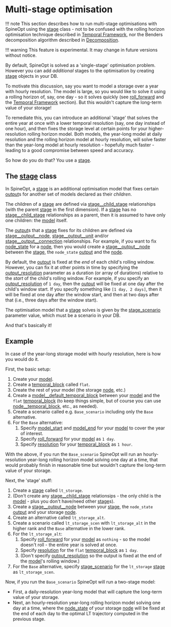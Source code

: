 # Multi-stage optimisation

!!! note
    This section describes how to run multi-stage optimisations with SpineOpt using the [stage](@ref) class -
    not to be confused with the rolling horizon optimisation technique described in [Temporal Framework](@ref),
    nor the Benders decomposition algorithm described in [Decomposition](@ref).

!!! warning
    This feature is experimental. It may change in future versions without notice.

By default, SpineOpt is solved as a 'single-stage' optimisation problem.
However you can add *additional* stages to the optimisation by creating [stage](@ref) objects in your DB.

To motivate this discussion, say you want to model a storage over a year with hourly resolution.
The model is large, so you would like to solve it using a rolling horizon of, say, one day - so it solves quickly
(see [roll\_forward](@ref) and the [Temporal Framework](@ref) section).
But this wouldn't capture the long-term value of your storage!

To remediate this, you can introduce an additional 'stage' that solves the entire year at once
with a lower temporal resolution (say, one day instead of one hour),
and then fixes the storage level at certain points for your higher-resolution rolling horizon model.
Both models, the year-long model at daily resolution and the rolling horizon model at hourly resolution,
will solve faster than the year-long model at hourly resolution - hopefully much faster -
leading to a good compromise between speed and accuracy.

So how do you do that? You use a [stage](@ref).

## The [stage](@ref) class

In SpineOpt, a [stage](@ref) is an additional optimisation model that fixes certain [output](@ref)s
for another set of models declared as their *children*.

The children of a [stage](@ref) are defined via [stage\_\_child\_stage](@ref) relationships
(with the parent [stage](@ref) in the first dimension).
If a [stage](@ref) has no [stage\_\_child\_stage](@ref) relationships as a parent,
then it is assumed to have only one children: the [model](@ref) itself.

The [output](@ref)s that a [stage](@ref) fixes for its children are defined via [stage\_\_output\_\_node](@ref),
[stage\_\_output\_\_unit](@ref) and/or [stage\_\_output\_\_connection](@ref)
relationships.
For example, if you want to fix [node\_state](@ref) for a [node](@ref),
then you would create a [stage\_\_output\_\_node](@ref) between the [stage](@ref),
the `node_state` [output](@ref) and the [node](@ref).

By default, the [output](@ref) is fixed at the *end* of each child's rolling window.
However, you can fix it at other points in time by specifying the [output\_resolution](@ref) parameter
as a duration (or array of durations) relative to the *start* of the child's rolling window.
For example, if you specify an [output\_resolution](@ref) of `1 day`,
then the [output](@ref) will be fixed at one day after the child's window start.
If you specify something like `[1 day, 2 days]`, then it will be fixed at one day after the window start,
and then at two days after that (i.e., three days after the window start).

The optimisation model that a [stage](@ref) solves is given by the [stage\_scenario](@ref) parameter value,
which must be a scenario in your DB.

And that's basically it!

## Example

In case of the year-long storage model with hourly resolution, here is how you would do it.

First, the basic setup:
1. Create your [model](@ref).
1. Create a [temporal\_block](@ref) called `flat`.
1. Create the rest of your model (the storage [node](@ref), etc.)
1. Create a [model\_\_default\_temporal\_block](@ref) between your [model](@ref) and the `flat` [temporal\_block](ref)
   (to keep things simple, but of course you can use [node\_\_temporal\_block](@ref), etc., as needed).
1. Create a scenario called e.g. `Base_scenario` including only the `Base` alternative.
1. For the `Base` alternative:
   1. Specify [model\_start](@ref) and [model\_end](@ref) for your [model](@ref) to cover the year of interest.
   1. Specify [roll\_forward](@ref) for your [model](@ref) as `1 day`.
   1. Specify [resolution](@ref) for your [temporal\_block](@ref) as `1 hour`.

With the above, if you run the `Base_scenario` SpineOpt will run an hourly-resolution year-long rolling horizon model
solving one day at a time,
that would probably finish in reasonable time but wouldn't capture the long-term value of your storage.

Next, the 'stage' stuff:
1. Create a [stage](@ref) called `lt_storage`.
1. (Don't create any [stage\_\_child\_stage](@ref) relationsips - the only child is the [model](@ref) - plus you don't have/need other [stage](@ref)s).
1. Create a [stage\_\_output\_\_node](@ref) between your [stage](@ref), the `node_state` [output](@ref) and your storage [node](@ref).
1. Create an alternative called `lt_storage_alt`.
1. Create a scenario called `lt_storage_scen` with `lt_storage_alt` in the higher rank and the `Base` alternative in the lower rank.
1. For the `lt_storage_alt`:
    1. Specify [roll\_forward](@ref) for your [model](@ref) as `nothing` - so the model doesn't roll - the entire year is solved at once.
    1. Specify [resolution](@ref) for the `flat` [temporal\_block](@ref) as `1 day`.
    1. (Don't specify [output\_resolution](@ref) so the output is fixed at the end of the [model](@ref)'s rolling window.)
1. For the `Base` alternative, specify [stage\_scenario](@ref) for the `lt_storage` [stage](@ref) as `lt_storage_scen`.

Now, if you run the `Base_scenario` SpineOpt will run a two-stage model:
- First, a daily-resolution year-long model that will capture the long-term value of your storage.
- Next, an hourly-resolution year-long rolling horizon model solving one day at a time,
  where the [node\_state](@ref) of your storage [node](@ref)
  will be fixed at the end of each day to the optimal LT trajectory computed in the previous stage.

